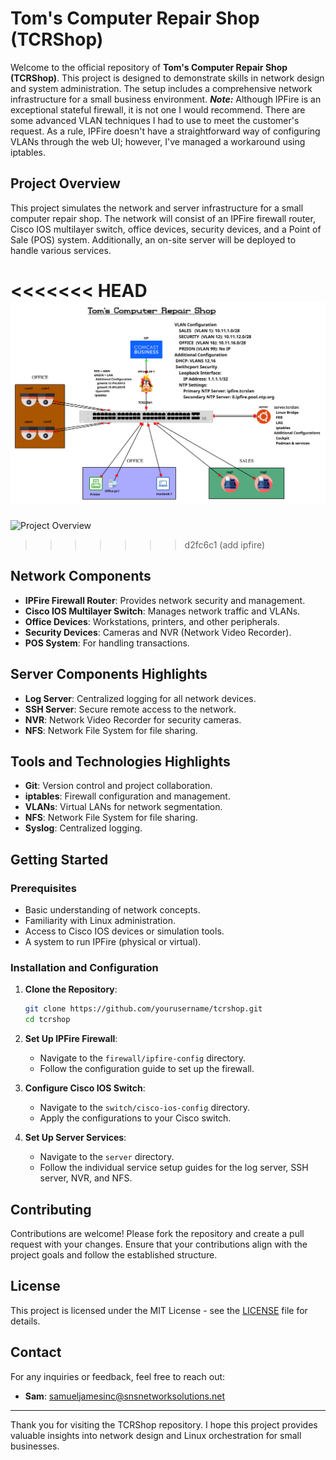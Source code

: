 # Tom's Computer Repair Shop (TCRShop)

Welcome to the official repository of **Tom's Computer Repair Shop (TCRShop)**. This project is designed to demonstrate skills in network design and system administration. The setup includes a comprehensive network infrastructure for a small business environment. ***Note:*** Although IPFire is an exceptional stateful firewall, it is not one I would recommend. There are some advanced VLAN techniques I had to use to meet the customer's request. As a rule, IPFire doesn't have a straightforward way of configuring VLANs through the web UI; however, I've managed a workaround using iptables.

## Project Overview

This project simulates the network and server infrastructure for a small computer repair shop. The network will consist of an IPFire firewall router, Cisco IOS multilayer switch, office devices, security devices, and a Point of Sale (POS) system. Additionally, an on-site server will be deployed to handle various services.

<<<<<<< HEAD
![Project Overview](assets/tcrs_project-overview.png)
=======
![Project Overview](/tcrshop/assets/tcrs_project-overview.png)
>>>>>>> d2fc6c1 (add ipfire)

## Network Components

- **IPFire Firewall Router**: Provides network security and management.
- **Cisco IOS Multilayer Switch**: Manages network traffic and VLANs.
- **Office Devices**: Workstations, printers, and other peripherals.
- **Security Devices**: Cameras and NVR (Network Video Recorder).
- **POS System**: For handling transactions.

## Server Components Highlights

- **Log Server**: Centralized logging for all network devices.
- **SSH Server**: Secure remote access to the network.
- **NVR**: Network Video Recorder for security cameras.
- **NFS**: Network File System for file sharing.

## Tools and Technologies Highlights 

- **Git**: Version control and project collaboration.
- **iptables**: Firewall configuration and management.
- **VLANs**: Virtual LANs for network segmentation.
- **NFS**: Network File System for file sharing.
- **Syslog**: Centralized logging.

## Getting Started

### Prerequisites

- Basic understanding of network concepts.
- Familiarity with Linux administration.
- Access to Cisco IOS devices or simulation tools.
- A system to run IPFire (physical or virtual).

### Installation and Configuration

1. **Clone the Repository**:
    ```bash
    git clone https://github.com/yourusername/tcrshop.git
    cd tcrshop
    ```

2. **Set Up IPFire Firewall**:
    - Navigate to the `firewall/ipfire-config` directory.
    - Follow the configuration guide to set up the firewall.

3. **Configure Cisco IOS Switch**:
    - Navigate to the `switch/cisco-ios-config` directory.
    - Apply the configurations to your Cisco switch.

4. **Set Up Server Services**:
    - Navigate to the `server` directory.
    - Follow the individual service setup guides for the log server, SSH server, NVR, and NFS.

## Contributing

Contributions are welcome! Please fork the repository and create a pull request with your changes. Ensure that your contributions align with the project goals and follow the established structure.

## License

This project is licensed under the MIT License - see the [LICENSE](LICENSE) file for details.

## Contact

For any inquiries or feedback, feel free to reach out:

- **Sam**: [samueljamesinc@snsnetworksolutions.net](mailto:samueljamesinc@SamuelSJames)

---

Thank you for visiting the TCRShop repository. I hope this project provides valuable insights into network design and Linux orchestration for small businesses.
